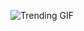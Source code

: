 ![Trending GIF](https://media3.giphy.com/media/v1.Y2lkPThiYjIxNzcyc2RoZHdjbWJ5aTV6N2lrYzJ6N3BtY3EwMWpyNmoxOTcxNW53MWFkeiZlcD12MV9naWZzX3NlYXJjaCZjdD1n/fryY00CO4xCz4uJuDQ/giphy.gif)
